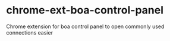 # chrome-ext-boa-control-panel
Chrome extension for boa control panel to open commonly used connections easier
